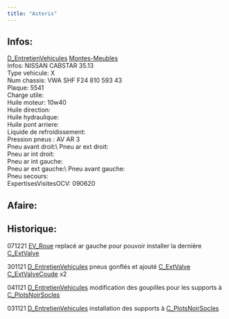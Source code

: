 ```yaml
---
title: "Asterix"
---
```


## Infos:
[D_EntretienVehicules](notes/departements/D_EntretienVehicules.md) [Montes-Meubles](notes/equipements/vehicules/C_MontesMeubles.md)\
Infos: NISSAN CABSTAR 35.13\
Type vehicule: X\
Num chassis: VWA SHF F24 810 593 43\
Plaque: 5541\
Charge utile:\
Huile moteur: 10w40\
Huile direction:\
Huile hydraulique:\
Huile pont arriere:\
Liquide de refroidissement:\
Pression pneus : AV  AR 3\
Pneu avant droit:\ 
Pneu ar ext droit:\
Pneu ar int droit:\
Pneu ar int gauche:\
Pneu ar ext gauche:\ 
Pneu avant gauche:\
Pneu secours:\
ExpertisesVisitesOCV: 090620

## Afaire:

## Historique:
071221 [EV_Roue](notes/equipements/vehicules/EV_Roue.md) replacé ar gauche pour pouvoir installer la dernière [C_ExtValve](notes/equipements/consommables/C_ExtValve.md)

301121 [D_EntretienVehicules](notes/departements/D_EntretienVehicules.md) pneus gonflés et ajouté [C_ExtValve](notes/equipements/consommables/C_ExtValve.md) [C_ExtValveCoude](notes/equipements/consommables/C_ExtValveCoude.md) x2

041121 [D_EntretienVehicules](notes/departements/D_EntretienVehicules.md) modification des goupilles pour les supports à [C_PlotsNoirSocles](notes/equipements/consommables/C_PlotsNoirSocles.md)

031121 [D_EntretienVehicules](notes/departements/D_EntretienVehicules.md) installation des supports à [C_PlotsNoirSocles](notes/equipements/consommables/C_PlotsNoirSocles.md)